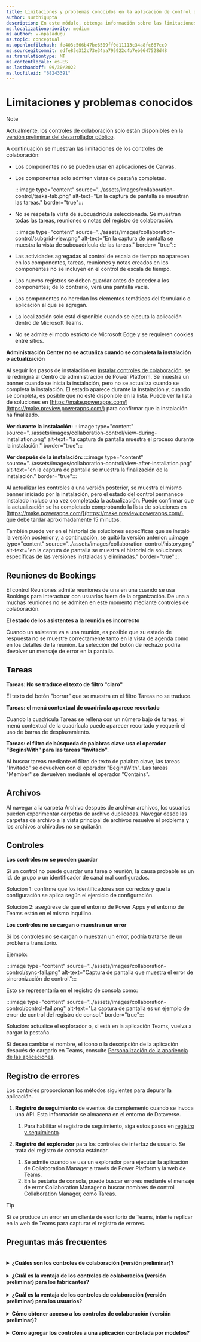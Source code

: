 ```yaml
---
title: Limitaciones y problemas conocidos en la aplicación de control de colaboración
author: surbhigupta
description: En este módulo, obtenga información sobre las limitaciones y los problemas conocidos en la aplicación controles de colaboración para Microsoft Teams.
ms.localizationpriority: medium
ms.author: v-npaladugu
ms.topic: conceptual
ms.openlocfilehash: fe403c566b47be6509ff0d11113c34a8fc667cc9
ms.sourcegitcommit: edfe85e312c73e34aa795922c4b7eb0647528d48
ms.translationtype: MT
ms.contentlocale: es-ES
ms.lasthandoff: 09/30/2022
ms.locfileid: "68243391"
---
```

# <a name="limitations-and-known-issues"></a>Limitaciones y problemas conocidos

> [!NOTE]
> Actualmente, los controles de colaboración solo están disponibles en la [versión preliminar del desarrollador público](~/resources/dev-preview/developer-preview-intro.md).

A continuación se muestran las limitaciones de los controles de colaboración:

* Los componentes no se pueden usar en aplicaciones de Canvas.
* Los componentes solo admiten vistas de pestaña completas.

     :::image type="content" source="../assets/images/collaboration-control/tasks-tab.png" alt-text="En la captura de pantalla se muestran las tareas." border="true":::

* No se respeta la vista de subcuadrícula seleccionada. Se muestran todas las tareas, reuniones o notas del registro de colaboración.

     :::image type="content" source="../assets/images/collaboration-control/subgrid-view.png" alt-text="En la captura de pantalla se muestra la vista de subcuadrícula de las tareas." border= "true":::

* Las actividades agregadas al control de escala de tiempo no aparecen en los componentes, tareas, reuniones y notas creados en los componentes no se incluyen en el control de escala de tiempo.
* Los nuevos registros se deben guardar antes de acceder a los componentes; de lo contrario, verá una pantalla vacía.
* Los componentes no heredan los elementos temáticos del formulario o aplicación al que se agregan.
* La localización solo está disponible cuando se ejecuta la aplicación dentro de Microsoft Teams.
* No se admite el modo estricto de Microsoft Edge y se requieren cookies entre sitios.

**Administración Center no se actualiza cuando se completa la instalación o actualización**

Al seguir los pasos de instalación en [instalar controles de colaboración](~/samples/install-collaboration-control.md), se le redirigirá al Centro de administración de Power Platform. Se muestra un banner cuando se inicia la instalación, pero no se actualiza cuando se completa la instalación. El estado aparece durante la instalación y, cuando se completa, es posible que no esté disponible en la lista. Puede ver la lista de soluciones en [https://make.powerapps.com/](https://make.preview.powerapps.com/) para confirmar que la instalación ha finalizado.

**Ver durante la instalación:** :::image type="content" source="../assets/images/collaboration-control/view-during-installation.png" alt-text="la captura de pantalla muestra el proceso durante la instalación." border="true":::

**Ver después de la instalación:** :::image type="content" source="../assets/images/collaboration-control/view-after-installation.png" alt-text="en la captura de pantalla se muestra la finalización de la instalación." border="true":::

Al actualizar los controles a una versión posterior, se muestra el mismo banner iniciado por la instalación, pero el estado del control permanece instalado incluso una vez completada la actualización. Puede confirmar que la actualización se ha completado comprobando la lista de soluciones en [https://make.powerapps.com/](https://make.preview.powerapps.com/), que debe tardar aproximadamente 15 minutos.

También puede ver en el historial de soluciones específicas que se instaló la versión posterior y, a continuación, se quitó la versión anterior: :::image type="content" source="../assets/images/collaboration-control/history.png" alt-text="en la captura de pantalla se muestra el historial de soluciones específicas de las versiones instaladas y eliminadas." border="true":::

## <a name="bookings-meetings"></a>Reuniones de Bookings

El control Reuniones admite reuniones de una en una cuando se usa Bookings para interactuar con usuarios fuera de la organización. De una a muchas reuniones no se admiten en este momento mediante controles de colaboración.

**El estado de los asistentes a la reunión es incorrecto**

Cuando un asistente va a una reunión, es posible que su estado de respuesta no se muestre correctamente tanto en la vista de agenda como en los detalles de la reunión. La selección del botón de rechazo podría devolver un mensaje de error en la pantalla.

## <a name="tasks"></a>Tareas

**Tareas: No se traduce el texto de filtro "claro"**

El texto del botón "borrar" que se muestra en el filtro Tareas no se traduce.

**Tareas: el menú contextual de cuadrícula aparece recortado**

Cuando la cuadrícula Tareas se rellena con un número bajo de tareas, el menú contextual de la cuadrícula puede aparecer recortado y requerir el uso de barras de desplazamiento.

**Tareas: el filtro de búsqueda de palabras clave usa el operador "BeginsWith" para las tareas "Invitado".**

Al buscar tareas mediante el filtro de texto de palabra clave, las tareas "Invitado" se devuelven con el operador "BeginsWith". Las tareas "Member" se devuelven mediante el operador "Contains".

## <a name="files"></a>Archivos

Al navegar a la carpeta Archivo después de archivar archivos, los usuarios pueden experimentar carpetas de archivo duplicadas.  Navegar desde las carpetas de archivo a la vista principal de archivos resuelve el problema y los archivos archivados no se quitarán.

## <a name="controls"></a>Controles

**Los controles no se pueden guardar**

Si un control no puede guardar una tarea o reunión, la causa probable es un id. de grupo o un identificador de canal mal configurados.  

Solución 1: confirme que los identificadores son correctos y que la configuración se aplica según el ejercicio de configuración.  

Solución 2: asegúrese de que el entorno de Power Apps y el entorno de Teams están en el mismo inquilino.  

**Los controles no se cargan o muestran un error**

Si los controles no se cargan o muestran un error, podría tratarse de un problema transitorio.

Ejemplo:

:::image type="content" source="../assets/images/collaboration-control/sync-fail.png" alt-text="Captura de pantalla que muestra el error de sincronización de control.":::

Esto se representaría en el registro de consola como:

:::image type="content" source="../assets/images/collaboration-control/control-fail.png" alt-text="La captura de pantalla es un ejemplo de error de control del registro de consol." border="true":::

Solución: actualice el explorador o, si está en la aplicación Teams, vuelva a cargar la pestaña.

Si desea cambiar el nombre, el icono o la descripción de la aplicación después de cargarlo en Teams, consulte [Personalización de la apariencia de las aplicaciones](/MicrosoftTeams/customize-apps#customize-details-of-an-app).

## <a name="error-logging"></a>Registro de errores

Los controles proporcionan los métodos siguientes para depurar la aplicación.

1. **Registro de seguimiento** de eventos de complemento cuando se invoca una API. Esta información se almacena en el entorno de Dataverse.

    1. Para habilitar el registro de seguimiento, siga estos pasos en [registro y seguimiento](/power-apps/developer/data-platform/logging-tracing?WT.mc_id=email).

1. **Registro del explorador** para los controles de interfaz de usuario. Se trata del registro de consola estándar.

    1. Se admite cuando se usa un explorador para ejecutar la aplicación de Collaboration Manager a través de Power Platform y la web de Teams.
    1. En la pestaña de consola, puede buscar errores mediante el mensaje de error Collaboration Manager o buscar nombres de control Collaboration Manager, como Tareas.

> [!TIP]
> Si se produce un error en un cliente de escritorio de Teams, intente replicar en la web de Teams para capturar el registro de errores.

## <a name="faq"></a>Preguntas más frecuentes

<br>

<details>

<summary><b>¿Cuáles son los controles de colaboración (versión preliminar)?</b></summary>

Los controles de colaboración (versión preliminar) permiten agregar funcionalidades de Microsoft 365 a las aplicaciones personalizadas de la línea de negocio de Power Apps para simplificar los flujos de trabajo de los usuarios al colaborar en procesos empresariales en Teams o Power Apps.

<br>

</details>

<br>

<details>

<summary><b>¿Cuál es la ventaja de los controles de colaboración (versión preliminar) para los fabricantes?</b></summary>

Con estos nuevos controles, como creador puede arrastrar y colocar controles que traigan la colaboración de Microsoft 365 a la aplicación.

<br>

</details>

<br>

<details>

<summary><b>¿Cuál es la ventaja de los controles de colaboración (versión preliminar) para los usuarios?</b></summary>

Los usuarios pueden experimentar aumentos de productividad y mantenerse en su flujo mediante la colaboración en aprobaciones, archivos, reuniones, notas y tareas sin salir del contexto de la aplicación.

<br>

</details>

<br>

<details>

<summary><b>Cómo obtener acceso a los controles de colaboración (versión preliminar)?</b></summary>

Solicite que el administrador de Power Platform instale los controles de AppSource en el entorno de Power Apps.

<br>

</details>

<br>

<details>

<summary><b>Cómo agregar los controles a una aplicación controlada por modelos?</b></summary>

Vaya al Diseñador de formularios y arrastre los controles desde el panel Componente a un formulario.

<br>

</details>
